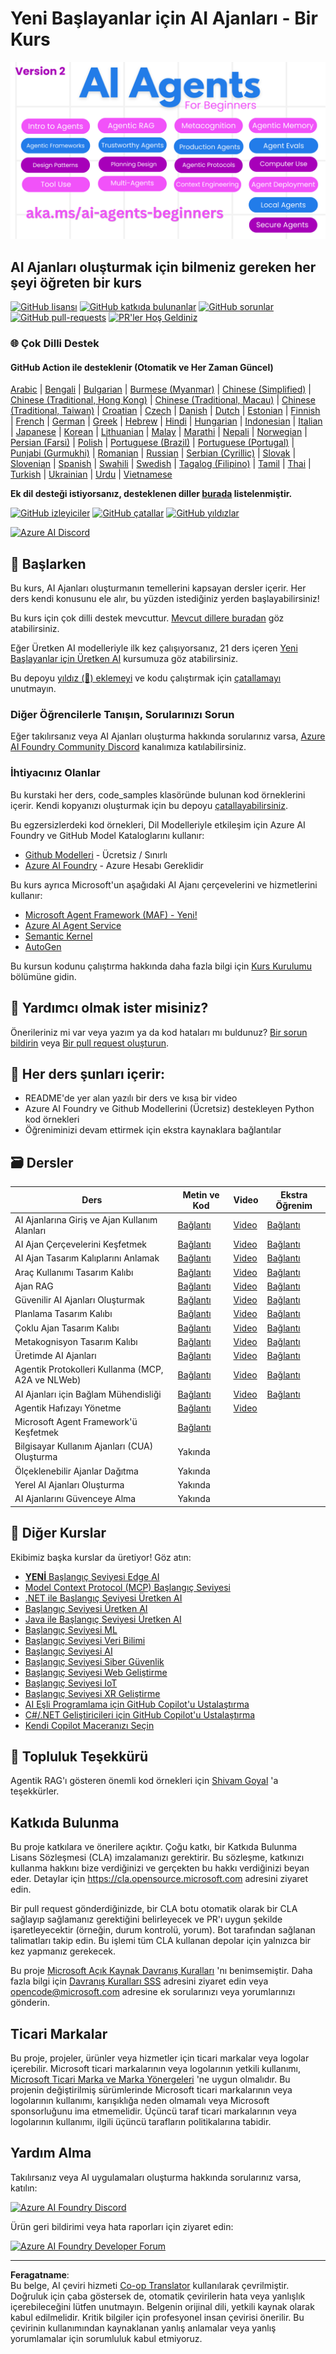 <!--
CO_OP_TRANSLATOR_METADATA:
{
  "original_hash": "35b7c9b08396abaac3d149cb1a9bfebb",
  "translation_date": "2025-10-11T10:34:20+00:00",
  "source_file": "README.md",
  "language_code": "tr"
}
-->
# Yeni Başlayanlar için AI Ajanları - Bir Kurs

![Yeni Başlayanlar için Üretken AI](../../translated_images/repo-thumbnailv2.06f4a48036fde647f6ba4eb19f5651babe59bb30e972748afb349e47725d7601.tr.png)

## AI Ajanları oluşturmak için bilmeniz gereken her şeyi öğreten bir kurs

[![GitHub lisansı](https://img.shields.io/github/license/microsoft/ai-agents-for-beginners.svg)](https://github.com/microsoft/ai-agents-for-beginners/blob/master/LICENSE?WT.mc_id=academic-105485-koreyst)
[![GitHub katkıda bulunanlar](https://img.shields.io/github/contributors/microsoft/ai-agents-for-beginners.svg)](https://GitHub.com/microsoft/ai-agents-for-beginners/graphs/contributors/?WT.mc_id=academic-105485-koreyst)
[![GitHub sorunlar](https://img.shields.io/github/issues/microsoft/ai-agents-for-beginners.svg)](https://GitHub.com/microsoft/ai-agents-for-beginners/issues/?WT.mc_id=academic-105485-koreyst)
[![GitHub pull-requests](https://img.shields.io/github/issues-pr/microsoft/ai-agents-for-beginners.svg)](https://GitHub.com/microsoft/ai-agents-for-beginners/pulls/?WT.mc_id=academic-105485-koreyst)
[![PR'ler Hoş Geldiniz](https://img.shields.io/badge/PRs-welcome-brightgreen.svg?style=flat-square)](http://makeapullrequest.com?WT.mc_id=academic-105485-koreyst)

### 🌐 Çok Dilli Destek

#### GitHub Action ile desteklenir (Otomatik ve Her Zaman Güncel)

<!-- CO-OP TRANSLATOR LANGUAGES TABLE START -->
[Arabic](../ar/README.md) | [Bengali](../bn/README.md) | [Bulgarian](../bg/README.md) | [Burmese (Myanmar)](../my/README.md) | [Chinese (Simplified)](../zh/README.md) | [Chinese (Traditional, Hong Kong)](../hk/README.md) | [Chinese (Traditional, Macau)](../mo/README.md) | [Chinese (Traditional, Taiwan)](../tw/README.md) | [Croatian](../hr/README.md) | [Czech](../cs/README.md) | [Danish](../da/README.md) | [Dutch](../nl/README.md) | [Estonian](../et/README.md) | [Finnish](../fi/README.md) | [French](../fr/README.md) | [German](../de/README.md) | [Greek](../el/README.md) | [Hebrew](../he/README.md) | [Hindi](../hi/README.md) | [Hungarian](../hu/README.md) | [Indonesian](../id/README.md) | [Italian](../it/README.md) | [Japanese](../ja/README.md) | [Korean](../ko/README.md) | [Lithuanian](../lt/README.md) | [Malay](../ms/README.md) | [Marathi](../mr/README.md) | [Nepali](../ne/README.md) | [Norwegian](../no/README.md) | [Persian (Farsi)](../fa/README.md) | [Polish](../pl/README.md) | [Portuguese (Brazil)](../br/README.md) | [Portuguese (Portugal)](../pt/README.md) | [Punjabi (Gurmukhi)](../pa/README.md) | [Romanian](../ro/README.md) | [Russian](../ru/README.md) | [Serbian (Cyrillic)](../sr/README.md) | [Slovak](../sk/README.md) | [Slovenian](../sl/README.md) | [Spanish](../es/README.md) | [Swahili](../sw/README.md) | [Swedish](../sv/README.md) | [Tagalog (Filipino)](../tl/README.md) | [Tamil](../ta/README.md) | [Thai](../th/README.md) | [Turkish](./README.md) | [Ukrainian](../uk/README.md) | [Urdu](../ur/README.md) | [Vietnamese](../vi/README.md)
<!-- CO-OP TRANSLATOR LANGUAGES TABLE END -->

**Ek dil desteği istiyorsanız, desteklenen diller [burada](https://github.com/Azure/co-op-translator/blob/main/getting_started/supported-languages.md) listelenmiştir.**

[![GitHub izleyiciler](https://img.shields.io/github/watchers/microsoft/ai-agents-for-beginners.svg?style=social&label=Watch)](https://GitHub.com/microsoft/ai-agents-for-beginners/watchers/?WT.mc_id=academic-105485-koreyst)
[![GitHub çatallar](https://img.shields.io/github/forks/microsoft/ai-agents-for-beginners.svg?style=social&label=Fork)](https://GitHub.com/microsoft/ai-agents-for-beginners/network/?WT.mc_id=academic-105485-koreyst)
[![GitHub yıldızlar](https://img.shields.io/github/stars/microsoft/ai-agents-for-beginners.svg?style=social&label=Star)](https://GitHub.com/microsoft/ai-agents-for-beginners/stargazers/?WT.mc_id=academic-105485-koreyst)

[![Azure AI Discord](https://dcbadge.limes.pink/api/server/kzRShWzttr)](https://discord.gg/kzRShWzttr)


## 🌱 Başlarken

Bu kurs, AI Ajanları oluşturmanın temellerini kapsayan dersler içerir. Her ders kendi konusunu ele alır, bu yüzden istediğiniz yerden başlayabilirsiniz!

Bu kurs için çok dilli destek mevcuttur. [Mevcut dillere buradan](../..) göz atabilirsiniz.

Eğer Üretken AI modelleriyle ilk kez çalışıyorsanız, 21 ders içeren [Yeni Başlayanlar için Üretken AI](https://aka.ms/genai-beginners) kursumuza göz atabilirsiniz.

Bu depoyu [yıldız (🌟) eklemeyi](https://docs.github.com/en/get-started/exploring-projects-on-github/saving-repositories-with-stars?WT.mc_id=academic-105485-koreyst) ve kodu çalıştırmak için [çatallamayı](https://github.com/microsoft/ai-agents-for-beginners/fork) unutmayın.

### Diğer Öğrencilerle Tanışın, Sorularınızı Sorun

Eğer takılırsanız veya AI Ajanları oluşturma hakkında sorularınız varsa, [Azure AI Foundry Community Discord](https://aka.ms/ai-agents/discord) kanalımıza katılabilirsiniz.

### İhtiyacınız Olanlar 

Bu kurstaki her ders, code_samples klasöründe bulunan kod örneklerini içerir. Kendi kopyanızı oluşturmak için bu depoyu [çatallayabilirsiniz](https://github.com/microsoft/ai-agents-for-beginners/fork).

Bu egzersizlerdeki kod örnekleri, Dil Modelleriyle etkileşim için Azure AI Foundry ve GitHub Model Kataloglarını kullanır:

- [Github Modelleri](https://aka.ms/ai-agents-beginners/github-models) - Ücretsiz / Sınırlı
- [Azure AI Foundry](https://aka.ms/ai-agents-beginners/ai-foundry) - Azure Hesabı Gereklidir

Bu kurs ayrıca Microsoft'un aşağıdaki AI Ajanı çerçevelerini ve hizmetlerini kullanır:

- [Microsoft Agent Framework (MAF) - Yeni!](https://aka.ms/ai-agents-beginners/agent-framewrok)
- [Azure AI Agent Service](https://aka.ms/ai-agents-beginners/ai-agent-service)
- [Semantic Kernel](https://aka.ms/ai-agents-beginners/semantic-kernel)
- [AutoGen](https://aka.ms/ai-agents/autogen)

Bu kursun kodunu çalıştırma hakkında daha fazla bilgi için [Kurs Kurulumu](./00-course-setup/README.md) bölümüne gidin.

## 🙏 Yardımcı olmak ister misiniz?

Önerileriniz mi var veya yazım ya da kod hataları mı buldunuz? [Bir sorun bildirin](https://github.com/microsoft/ai-agents-for-beginners/issues?WT.mc_id=academic-105485-koreyst) veya [Bir pull request oluşturun](https://github.com/microsoft/ai-agents-for-beginners/pulls?WT.mc_id=academic-105485-koreyst).

## 📂 Her ders şunları içerir:

- README'de yer alan yazılı bir ders ve kısa bir video
- Azure AI Foundry ve Github Modellerini (Ücretsiz) destekleyen Python kod örnekleri
- Öğreniminizi devam ettirmek için ekstra kaynaklara bağlantılar

## 🗃️ Dersler

| **Ders**                                     | **Metin ve Kod**                                 | **Video**                                                  | **Ekstra Öğrenim**                                                                     |
|----------------------------------------------|--------------------------------------------------|------------------------------------------------------------|----------------------------------------------------------------------------------------|
| AI Ajanlarına Giriş ve Ajan Kullanım Alanları | [Bağlantı](./01-intro-to-ai-agents/README.md)    | [Video](https://youtu.be/3zgm60bXmQk?si=z8QygFvYQv-9WtO1)  | [Bağlantı](https://aka.ms/ai-agents-beginners/collection?WT.mc_id=academic-105485-koreyst) |
| AI Ajan Çerçevelerini Keşfetmek              | [Bağlantı](./02-explore-agentic-frameworks/README.md) | [Video](https://youtu.be/ODwF-EZo_O8?si=Vawth4hzVaHv-u0H)  | [Bağlantı](https://aka.ms/ai-agents-beginners/collection?WT.mc_id=academic-105485-koreyst) |
| AI Ajan Tasarım Kalıplarını Anlamak          | [Bağlantı](./03-agentic-design-patterns/README.md) | [Video](https://youtu.be/m9lM8qqoOEA?si=BIzHwzstTPL8o9GF)  | [Bağlantı](https://aka.ms/ai-agents-beginners/collection?WT.mc_id=academic-105485-koreyst) |
| Araç Kullanımı Tasarım Kalıbı                | [Bağlantı](./04-tool-use/README.md)              | [Video](https://youtu.be/vieRiPRx-gI?si=2z6O2Xu2cu_Jz46N)  | [Bağlantı](https://aka.ms/ai-agents-beginners/collection?WT.mc_id=academic-105485-koreyst) |
| Ajan RAG                                      | [Bağlantı](./05-agentic-rag/README.md)           | [Video](https://youtu.be/WcjAARvdL7I?si=gKPWsQpKiIlDH9A3)  | [Bağlantı](https://aka.ms/ai-agents-beginners/collection?WT.mc_id=academic-105485-koreyst) |
| Güvenilir AI Ajanları Oluşturmak             | [Bağlantı](./06-building-trustworthy-agents/README.md) | [Video](https://youtu.be/iZKkMEGBCUQ?si=jZjpiMnGFOE9L8OK ) | [Bağlantı](https://aka.ms/ai-agents-beginners/collection?WT.mc_id=academic-105485-koreyst) |
| Planlama Tasarım Kalıbı                      | [Bağlantı](./07-planning-design/README.md)       | [Video](https://youtu.be/kPfJ2BrBCMY?si=6SC_iv_E5-mzucnC)  | [Bağlantı](https://aka.ms/ai-agents-beginners/collection?WT.mc_id=academic-105485-koreyst) |
| Çoklu Ajan Tasarım Kalıbı                    | [Bağlantı](./08-multi-agent/README.md)           | [Video](https://youtu.be/V6HpE9hZEx0?si=rMgDhEu7wXo2uo6g)  | [Bağlantı](https://aka.ms/ai-agents-beginners/collection?WT.mc_id=academic-105485-koreyst) |
| Metakognisyon Tasarım Kalıbı                 | [Bağlantı](./09-metacognition/README.md)         | [Video](https://youtu.be/His9R6gw6Ec?si=8gck6vvdSNCt6OcF)  | [Bağlantı](https://aka.ms/ai-agents-beginners/collection?WT.mc_id=academic-105485-koreyst) |
| Üretimde AI Ajanları                         | [Bağlantı](./10-ai-agents-production/README.md)  | [Video](https://youtu.be/l4TP6IyJxmQ?si=31dnhexRo6yLRJDl)  | [Bağlantı](https://aka.ms/ai-agents-beginners/collection?WT.mc_id=academic-105485-koreyst) |
| Agentik Protokolleri Kullanma (MCP, A2A ve NLWeb) | [Bağlantı](./11-agentic-protocols/README.md)           | [Video](https://youtu.be/X-Dh9R3Opn8)                                 | [Bağlantı](https://aka.ms/ai-agents-beginners/collection?WT.mc_id=academic-105485-koreyst) |
| AI Ajanları için Bağlam Mühendisliği            | [Bağlantı](./12-context-engineering/README.md)         | [Video](https://youtu.be/F5zqRV7gEag)                                 | [Bağlantı](https://aka.ms/ai-agents-beginners/collection?WT.mc_id=academic-105485-koreyst) |
| Agentik Hafızayı Yönetme                      | [Bağlantı](./13-agent-memory/README.md)     |      [Video](https://youtu.be/QrYbHesIxpw?si=vZkVwKrQ4ieCcIPx)                                                      |                                                                                        |
| Microsoft Agent Framework'ü Keşfetmek                         | [Bağlantı](./14-microsoft-agent-framework/README.md)                            |                                                            |                                                                                        |
| Bilgisayar Kullanım Ajanları (CUA) Oluşturma           | Yakında                            |                                                            |                                                                                        |
| Ölçeklenebilir Ajanlar Dağıtma                    | Yakında                            |                                                            |                                                                                        |
| Yerel AI Ajanları Oluşturma                     | Yakında                               |                                                            |                                                                                        |
| AI Ajanlarını Güvenceye Alma                           | Yakında                               |                                                            |                                                                                        |

## 🎒 Diğer Kurslar

Ekibimiz başka kurslar da üretiyor! Göz atın:

- [**YENİ** Başlangıç Seviyesi Edge AI](https://github.com/microsoft/edgeai-for-beginners?WT.mc_id=academic-105485-koreyst)
- [Model Context Protocol (MCP) Başlangıç Seviyesi](https://github.com/microsoft/mcp-for-beginners?WT.mc_id=academic-105485-koreyst)
- [.NET ile Başlangıç Seviyesi Üretken AI](https://github.com/microsoft/Generative-AI-for-beginners-dotnet?WT.mc_id=academic-105485-koreyst)
- [Başlangıç Seviyesi Üretken AI](https://github.com/microsoft/generative-ai-for-beginners?WT.mc_id=academic-105485-koreyst)
- [Java ile Başlangıç Seviyesi Üretken AI](https://github.com/microsoft/generative-ai-for-beginners-java?WT.mc_id=academic-105485-koreyst)
- [Başlangıç Seviyesi ML](https://aka.ms/ml-beginners?WT.mc_id=academic-105485-koreyst)
- [Başlangıç Seviyesi Veri Bilimi](https://aka.ms/datascience-beginners?WT.mc_id=academic-105485-koreyst)
- [Başlangıç Seviyesi AI](https://aka.ms/ai-beginners?WT.mc_id=academic-105485-koreyst)
- [Başlangıç Seviyesi Siber Güvenlik](https://github.com/microsoft/Security-101??WT.mc_id=academic-96948-sayoung)
- [Başlangıç Seviyesi Web Geliştirme](https://aka.ms/webdev-beginners?WT.mc_id=academic-105485-koreyst)
- [Başlangıç Seviyesi IoT](https://aka.ms/iot-beginners?WT.mc_id=academic-105485-koreyst)
- [Başlangıç Seviyesi XR Geliştirme](https://github.com/microsoft/xr-development-for-beginners?WT.mc_id=academic-105485-koreyst)
- [AI Eşli Programlama için GitHub Copilot'u Ustalaştırma](https://aka.ms/GitHubCopilotAI?WT.mc_id=academic-105485-koreyst)
- [C#/.NET Geliştiricileri için GitHub Copilot'u Ustalaştırma](https://github.com/microsoft/mastering-github-copilot-for-dotnet-csharp-developers?WT.mc_id=academic-105485-koreyst)
- [Kendi Copilot Maceranızı Seçin](https://github.com/microsoft/CopilotAdventures?WT.mc_id=academic-105485-koreyst)

## 🌟 Topluluk Teşekkürü

Agentik RAG'ı gösteren önemli kod örnekleri için [Shivam Goyal](https://www.linkedin.com/in/shivam2003/) 'a teşekkürler. 

## Katkıda Bulunma

Bu proje katkılara ve önerilere açıktır. Çoğu katkı, bir Katkıda Bulunma Lisans Sözleşmesi (CLA) imzalamanızı gerektirir. Bu sözleşme, katkınızı kullanma hakkını bize verdiğinizi ve gerçekten bu hakkı verdiğinizi beyan eder. Detaylar için <https://cla.opensource.microsoft.com> adresini ziyaret edin.

Bir pull request gönderdiğinizde, bir CLA botu otomatik olarak bir CLA sağlayıp sağlamanız gerektiğini belirleyecek ve PR'ı uygun şekilde işaretleyecektir (örneğin, durum kontrolü, yorum). Bot tarafından sağlanan talimatları takip edin. Bu işlemi tüm CLA kullanan depolar için yalnızca bir kez yapmanız gerekecek.

Bu proje [Microsoft Açık Kaynak Davranış Kuralları](https://opensource.microsoft.com/codeofconduct/) 'nı benimsemiştir. Daha fazla bilgi için [Davranış Kuralları SSS](https://opensource.microsoft.com/codeofconduct/faq/) adresini ziyaret edin veya [opencode@microsoft.com](mailto:opencode@microsoft.com) adresine ek sorularınızı veya yorumlarınızı gönderin.

## Ticari Markalar

Bu proje, projeler, ürünler veya hizmetler için ticari markalar veya logolar içerebilir. Microsoft ticari markalarının veya logolarının yetkili kullanımı, [Microsoft Ticari Marka ve Marka Yönergeleri](https://www.microsoft.com/legal/intellectualproperty/trademarks/usage/general) 'ne uygun olmalıdır. Bu projenin değiştirilmiş sürümlerinde Microsoft ticari markalarının veya logolarının kullanımı, karışıklığa neden olmamalı veya Microsoft sponsorluğunu ima etmemelidir. Üçüncü taraf ticari markalarının veya logolarının kullanımı, ilgili üçüncü tarafların politikalarına tabidir.

## Yardım Alma

Takılırsanız veya AI uygulamaları oluşturma hakkında sorularınız varsa, katılın:

[![Azure AI Foundry Discord](https://img.shields.io/badge/Discord-Azure_AI_Foundry_Community_Discord-blue?style=for-the-badge&logo=discord&color=5865f2&logoColor=fff)](https://aka.ms/foundry/discord)

Ürün geri bildirimi veya hata raporları için ziyaret edin:

[![Azure AI Foundry Developer Forum](https://img.shields.io/badge/GitHub-Azure_AI_Foundry_Developer_Forum-blue?style=for-the-badge&logo=github&color=000000&logoColor=fff)](https://aka.ms/foundry/forum)

---

**Feragatname**:  
Bu belge, AI çeviri hizmeti [Co-op Translator](https://github.com/Azure/co-op-translator) kullanılarak çevrilmiştir. Doğruluk için çaba göstersek de, otomatik çevirilerin hata veya yanlışlık içerebileceğini lütfen unutmayın. Belgenin orijinal dili, yetkili kaynak olarak kabul edilmelidir. Kritik bilgiler için profesyonel insan çevirisi önerilir. Bu çevirinin kullanımından kaynaklanan yanlış anlamalar veya yanlış yorumlamalar için sorumluluk kabul etmiyoruz.